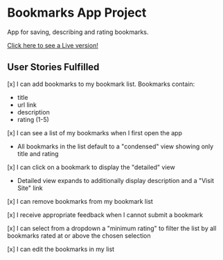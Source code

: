# Bookmarks App Project

App for saving, describing and rating bookmarks.

[Click here to see a Live version!](https://thinkful-ei-macaw.github.io/jack-bookmarks-app/)

## User Stories Fulfilled

[x] I can add bookmarks to my bookmark list. Bookmarks contain:

- title
- url link
- description
- rating (1-5)

[x] I can see a list of my bookmarks when I first open the app

- All bookmarks in the list default to a "condensed" view showing only title and rating

[x] I can click on a bookmark to display the "detailed" view

- Detailed view expands to additionally display description and a "Visit Site" link

[x] I can remove bookmarks from my bookmark list

[x] I receive appropriate feedback when I cannot submit a bookmark

[x] I can select from a dropdown a "minimum rating" to filter the list by all bookmarks rated at or above the chosen selection

[x] I can edit the bookmarks in my list

